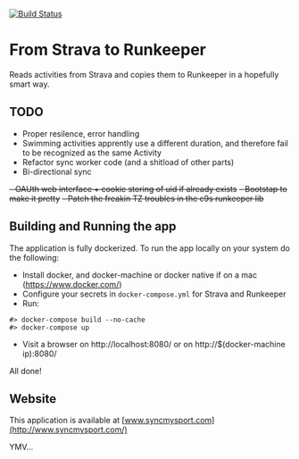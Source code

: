 [![Build Status](https://travis-ci.org/svdberg/syncmysport-runkeeper.svg?branch=master)](https://travis-ci.org/svdberg/syncmysport-runkeeper)

From Strava to Runkeeper
========================

Reads activities from Strava and copies them to Runkeeper in a hopefully smart way.


TODO
----

- Proper resilence, error handling
- Swimming activities apprently use a different duration, and therefore fail to be recognized as the same Activity
- Refactor sync worker code (and a shitload of other parts)
- Bi-directional sync

~~- OAUth web interface + cookie storing of uid if already exists~~
~~- Bootstap to make it pretty~~
~~- Patch the freakin TZ troubles in the c9s runkeeper lib~~

Building and Running the app
----------------------------

The application is fully dockerized. To run the app locally on your system do the following:

- Install docker, and docker-machine or docker native if on a mac (https://www.docker.com/)
- Configure your secrets in `docker-compose.yml` for Strava and Runkeeper
- Run:
```shell
#> docker-compose build --no-cache
#> docker-compose up
```
- Visit a browser on http://localhost:8080/ or on http://$(docker-machine ip):8080/

All done!

Website
-------

This application is available at [www.syncmysport.com](http://www.syncmysport.com/)

YMV...

